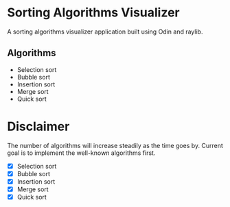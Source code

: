 # Sorting Algorithms Visualizer
A sorting algorithms visualizer application built using Odin and raylib.

## Algorithms
- Selection sort
- Bubble sort
- Insertion sort
- Merge sort
- Quick sort

# Disclaimer
The number of algorithms will increase steadily as the time goes by. Current goal is to implement the well-known algorithms first.

- [x] Selection sort
- [x] Bubble sort
- [x] Insertion sort
- [x] Merge sort
- [x] Quick sort
